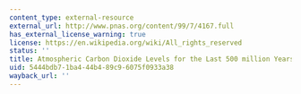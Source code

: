 ```yaml
---
content_type: external-resource
external_url: http://www.pnas.org/content/99/7/4167.full
has_external_license_warning: true
license: https://en.wikipedia.org/wiki/All_rights_reserved
status: ''
title: Atmospheric Carbon Dioxide Levels for the Last 500 million Years
uid: 5444bdb7-1ba4-44b4-89c9-6075f0933a38
wayback_url: ''
---
```

